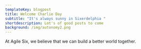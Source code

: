 ```yaml
---
templateKey: blogpost
title: Welcome Charlie Day
subtitle: "It's always sunny in Sixerdelphia "
shortdescription: Lot's of good posts to come
background: /img/autonomy2.png
---
```

At Agile Six, we believe that we can build a better world together.